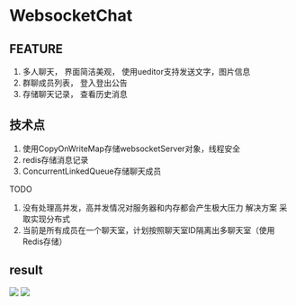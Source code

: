 # WebsocketChat
## FEATURE
1. 多人聊天， 界面简洁美观， 使用ueditor支持发送文字，图片信息
2. 群聊成员列表， 登入登出公告
3. 存储聊天记录， 查看历史消息
## 技术点
1. 使用CopyOnWriteMap存储websocketServer对象，线程安全
2. redis存储消息记录
3. ConcurrentLinkedQueue存储聊天成员

TODO
1. 没有处理高并发，高并发情况对服务器和内存都会产生极大压力
解决方案 采取实现分布式
2. 当前是所有成员在一个聊天室，计划按照聊天室ID隔离出多聊天室（使用Redis存储）

## result
![](https://github.com/timelessmemory/WebsocketChat/blob/master/screenshot/screen.png?raw=true)
![](https://github.com/timelessmemory/WebsocketChat/blob/master/screenshot/history.png?raw=true)
